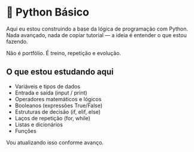 # 🐍 Python Básico

Aqui eu estou construindo a base da lógica de programação com Python.
Nada avançado, nada de copiar tutorial — a ideia é entender o que estou fazendo.

Não é portfólio.
É treino, repetição e evolução.

## O que estou estudando aqui

- Variáveis e tipos de dados
- Entrada e saída (input / print)
- Operadores matemáticos e lógicos
- Booleanos (expressões True/False)
- Estruturas de decisão (if, elif, else)
- Laços de repetição (for, while)
- Listas e dicionários
- Funções

Vou atualizando isso conforme avanço.
